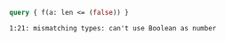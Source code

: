 ```graphql
query { f(a: len <= (false)) }
```

```
1:21: mismatching types: can't use Boolean as number
```